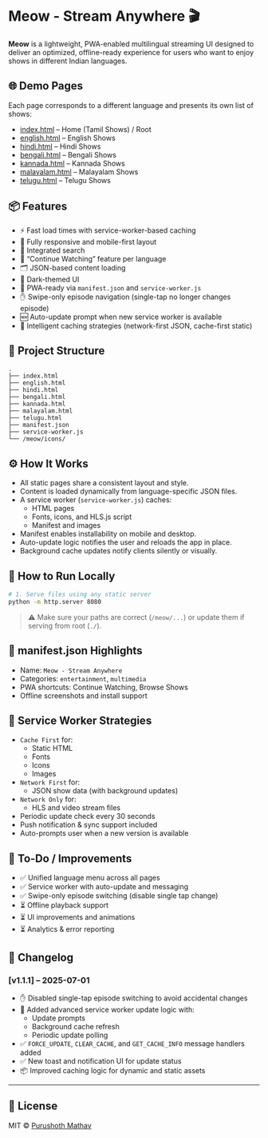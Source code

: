 # Meow - Stream Anywhere 🎬

**Meow** is a lightweight, PWA-enabled multilingual streaming UI designed to deliver an optimized, offline-ready experience for users who want to enjoy shows in different Indian languages.

## 🌐 Demo Pages

Each page corresponds to a different language and presents its own list of shows:
- [index.html](./index.html) – Home (Tamil Shows) / Root
- [english.html](./english.html) – English Shows
- [hindi.html](./hindi.html) – Hindi Shows
- [bengali.html](./bengali.html) – Bengali Shows
- [kannada.html](./kannada.html) – Kannada Shows
- [malayalam.html](./malayalam.html) – Malayalam Shows
- [telugu.html](./telugu.html) – Telugu Shows

## 📦 Features

- ⚡️ Fast load times with service-worker-based caching
- 📱 Fully responsive and mobile-first layout
- 🔎 Integrated search
- 📂 “Continue Watching” feature per language
- 🗂 JSON-based content loading
- 🌙 Dark-themed UI
- 📲 PWA-ready via `manifest.json` and `service-worker.js`
- ✋ Swipe-only episode navigation (single-tap no longer changes episode)
- 🆕 Auto-update prompt when new service worker is available
- 🧠 Intelligent caching strategies (network-first JSON, cache-first static)

## 📁 Project Structure

```
.
├── index.html
├── english.html
├── hindi.html
├── bengali.html
├── kannada.html
├── malayalam.html
├── telugu.html
├── manifest.json
├── service-worker.js
└── /meow/icons/
```

## ⚙️ How It Works

- All static pages share a consistent layout and style.
- Content is loaded dynamically from language-specific JSON files.
- A service worker (`service-worker.js`) caches:
  - HTML pages
  - Fonts, icons, and HLS.js script
  - Manifest and images
- Manifest enables installability on mobile and desktop.
- Auto-update logic notifies the user and reloads the app in place.
- Background cache updates notify clients silently or visually.

## 🚀 How to Run Locally

```bash
# 1. Serve files using any static server
python -m http.server 8080
```

> ⚠️ Make sure your paths are correct (`/meow/...`) or update them if serving from root (`./`).

## 📄 manifest.json Highlights

- Name: `Meow - Stream Anywhere`
- Categories: `entertainment`, `multimedia`
- PWA shortcuts: Continue Watching, Browse Shows
- Offline screenshots and install support

## 🔧 Service Worker Strategies

- `Cache First` for:
  - Static HTML
  - Fonts
  - Icons
  - Images
- `Network First` for:
  - JSON show data (with background updates)
- `Network Only` for:
  - HLS and video stream files
- Periodic update check every 30 seconds
- Push notification & sync support included
- Auto-prompts user when a new version is available

## 📌 To-Do / Improvements

- ✅ Unified language menu across all pages
- ✅ Service worker with auto-update and messaging
- ✅ Swipe-only episode switching (disable single tap change)
- ⏳ Offline playback support
- ⏳ UI improvements and animations
- ⏳ Analytics & error reporting

## 📝 Changelog

### [v1.1.1] – 2025-07-01

- ✋ Disabled single-tap episode switching to avoid accidental changes
- 🚀 Added advanced service worker update logic with:
  - Update prompts
  - Background cache refresh
  - Periodic update polling
- ✅ `FORCE_UPDATE`, `CLEAR_CACHE`, and `GET_CACHE_INFO` message handlers added
- ✅ New toast and notification UI for update status
- 📦 Improved caching logic for dynamic and static assets

---

## 📃 License

MIT © [Purushoth Mathav](https://github.com/PurushothMathav/meow)